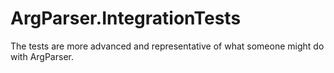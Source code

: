 # ArgParser.IntegrationTests
The tests are more advanced and representative of what someone might do with ArgParser.